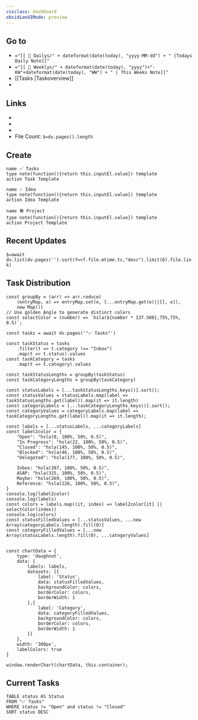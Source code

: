 ```yaml
---
cssclass: dashboard
obsidianUIMode: preview
---
```

## Go to
- `="[[ 📆 Dailys/" + dateformat(date(today), "yyyy-MM-dd") + " |Todays Daily Note]]"`
- `="[[ 📅 Weeklys/" + dateformat(date(today), "yyyy")+"-KW"+dateformat(date(today), "WW") + " | This Weeks Note]]"`
- [[Tasks |Taskoverview]]
- 

## Links
- 
- 
- 
- File Count: `$=dv.pages().length`

## Create
```button
name ✅ Tasks
type note(function(){return this.inputEl.value}) template
action Task Template
```
```button
name 💡 Idea
type note(function(){return this.inputEl.value}) template
action Idea Template
```
```button
name 🛠️ Project
type note(function(){return this.inputEl.value}) template
action Project Template
```

## Recent Updates
 `$=await dv.list(dv.pages('').sort(f=>f.file.mtime.ts,"desc").limit(8).file.link)`

## Task Distribution

```dataviewjs
const groupBy = (arr) => arr.reduce(
    (entryMap, e) => entryMap.set(e, [...entryMap.get(e)||[], e]),
    new Map())
// Use golden Angle to generate distinct colors
const selectColor = (number) => `hsla(${number * 137.508},75%,75%, 0.5)`;

const tasks = await dv.pages('"✅ Tasks"')

const taskStatus = tasks
	.filter(t => t.category !== "Inbox")
	.map(t => t.status).values
const taskCategory = tasks
	.map(t => t.category).values

const taskStatusLengths = groupBy(taskStatus)
const taskCategoryLengths = groupBy(taskCategory)

const statusLabels = [...taskStatusLengths.keys()].sort();
const statusValues = statusLabels.map(label => taskStatusLengths.get(label)).map(it => it.length)
const categoryLabels = [...taskCategoryLengths.keys()].sort();
const categoryValues = categoryLabels.map(label => taskCategoryLengths.get(label)).map(it => it.length);

const labels = [...statusLabels, ...categoryLabels]
const label2color = {
	"Open": "hsla(0, 100%, 50%, 0.5)",
	"In Progress": "hsla(22, 100%, 50%, 0.5)",
	"Closed": "hsla(145, 100%, 50%, 0.5)",
	"Blocked": "hsla(46, 100%, 50%, 0.5)", 
	"Delegated": "hsla(177, 100%, 50%, 0.5)",

	Inbox: "hsla(207, 100%, 50%, 0.5)",
	ASAP: "hsla(315, 100%, 50%, 0.5)",
	Maybe: "hsla(269, 100%, 50%, 0.5)",
	Reference: "hsla(226, 100%, 50%, 0.5)",
}
console.log(label2color)
console.log(labels)
const colors = labels.map((it, index) => label2color[it] || selectColor(index))
console.log(colors)
const statusFilledValues = [...statusValues, ...new Array(categoryLabels.length).fill(0)]
const categoryFilledValues = [...new Array(statusLabels.length).fill(0), ...categoryValues]


const chartData = {
    type: 'doughnut',
    data: {
        labels: labels,
        datasets: [{
            label: 'Status',
            data: statusFilledValues,
            backgroundColor: colors,
            borderColor: colors,
            borderWidth: 1
        },{
            label: 'Category',
            data: categoryFilledValues,
            backgroundColor: colors,
            borderColor: colors,
            borderWidth: 1
        }]
    },
    width: '300px',
    labelColors: true
}

window.renderChart(chartData, this.container);
```


## Current Tasks
```dataview
TABLE status AS Status
FROM "✅ Tasks"
WHERE status != "Open" and status != "Closed"
SORT status DESC
```